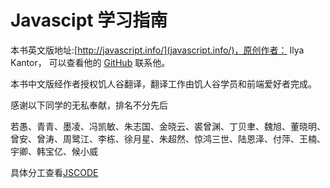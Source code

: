 Javascipt 学习指南
=======

本书英文版地址:[http://javascript.info/](javascript.info/)，原创作者： Ilya Kantor， 可以查看他的 [GitHub](https://github.com/iliakan) 联系他。

本书中文版经作者授权饥人谷翻译，翻译工作由饥人谷学员和前端爱好者完成。

感谢以下同学的无私奉献，排名不分先后

若愚、青青、墨凌、冯凯敏、朱志国、金晓云、裘曾渊、丁贝聿、魏旭、董晓明、曾安、曾涛、周鹭江、李栋、徐月星、朱超然、惊鸿三世、陆恩泽、付萍、王楠、宇卿、韩宝亿、候小威

具体分工查看[JSCODE](http://jscode.me/topic/98/%E5%86%85%E5%AE%B9%E5%A4%A7%E7%BA%B2-%E4%BB%BB%E5%8A%A1%E5%88%86%E5%B7%A5)

